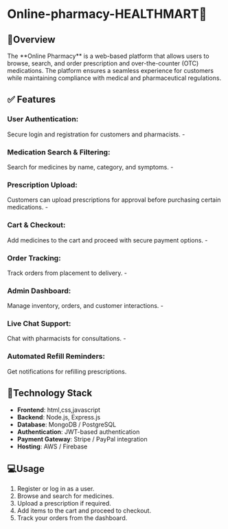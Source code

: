 # Online-pharmacy-HEALTHMART💊


<h2>📜Overview</h2>
The **Online Pharmacy** is a web-based platform that allows users to browse, search, and order prescription and over-the-counter (OTC) medications. The platform ensures a seamless experience for customers while maintaining compliance with medical and pharmaceutical regulations.

<h2>✅ Features</h2>
 <h3>User Authentication:</h3> Secure login and registration for customers and pharmacists.
- <h3>Medication Search & Filtering:</h3> Search for medicines by name, category, and symptoms.
- <h3>Prescription Upload:</h3> Customers can upload prescriptions for approval before purchasing certain medications.
- <h3>Cart & Checkout:</h3> Add medicines to the cart and proceed with secure payment options.
- <h3>Order Tracking:</h3> Track orders from placement to delivery.
- <h3>Admin Dashboard:</h3> Manage inventory, orders, and customer interactions.
- <h3>Live Chat Support:</h3> Chat with pharmacists for consultations.
- <h3>Automated Refill Reminders:</h3> Get notifications for refilling prescriptions.

## 🔧Technology Stack
- **Frontend**: html,css,javascript
- **Backend**: Node.js, Express.js
- **Database**: MongoDB / PostgreSQL
- **Authentication**: JWT-based authentication
- **Payment Gateway**: Stripe / PayPal integration
- **Hosting**: AWS / Firebase



## 💻Usage
1. Register or log in as a user.
2. Browse and search for medicines.
3. Upload a prescription if required.
4. Add items to the cart and proceed to checkout.
5. Track your orders from the dashboard.




